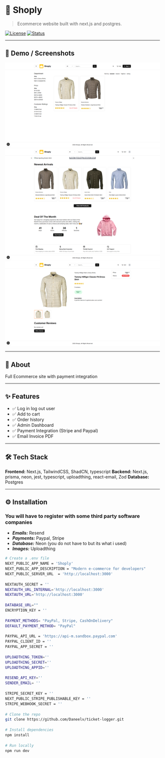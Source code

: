 # 🚀 Shoply

> Ecommerce website built with next.js and postgres.

[![License](https://img.shields.io/badge/license-MIT-blue.svg)](LICENSE)
[![Status](https://img.shields.io/badge/status-online-active.svg)]()

---

## 📸 Demo / Screenshots

<p align="center">
  <img src="docs/shoply.png" alt="shoply png" width="700">
  <img src="docs/shoply1.png" alt="shoply1 png" width="700">
  <img src="docs/shoply2.png" alt="shoply2 png" width="700">
</p>

---

## 📜 About

Full Ecommerce site with payment integration

---

## ✨ Features

- ✅ Log in log out user
- ✅ Add to cart
- ✅ Order history
- ✅ Admin Dashboard
- ✅ Payment Integration (Stripe and Paypal)
- ✅ Email Invoice PDF

---

## 🛠 Tech Stack

**Frontend:** Next.js, TailwindCSS, ShadCN, typescript
**Backend:** Next.js, prisma, neon, jest, typescript, uploadthing, react-email, Zod
**Database:** Postgres

---

## ⚙️ Installation

### You will have to register with some third party software companies

- **_Emails:_** Resend
- **_Payments:_** Paypal, Stripe
- **_Database:_** Neon (you do not have to but its what i used)
- **_Images:_** Uploadthing

```bash
# Create a .env file
NEXT_PUBLIC_APP_NAME = 'Shoply'
NEXT_PUBLIC_APP_DESCRIPTION = "Modern e-commerce for developers"
NEXT_PUBLIC_SERVER_URL  = 'http://localhost:3000'

NEXTAUTH_SECRET = ''
NEXTAUTH_URL_INTERNAL='http://localhost:3000'
NEXTAUTH_URL='http://localhost:3000'

DATABASE_URL=""
ENCRYPTION_KEY = ''

PAYMENT_METHODS= "PayPal, Stripe, CashOnDelivery"
DEFAULT_PAYMENT_METHOD= "PayPal"

PAYPAL_API_URL = 'https://api-m.sandbox.paypal.com'
PAYPAL_CLIENT_ID = ''
PAYPAL_APP_SECRET = ''

UPLOADTHING_TOKEN=''
UPLOADTHING_SECRET=''
UPLOADTHING_APPID=''

RESEND_API_KEY=''
SENDER_EMAIL= ''

STRIPE_SECRET_KEY = ''
NEXT_PUBLIC_STRIPE_PUBLISHABLE_KEY = ''
STRIPE_WEBHOOK_SECRET = ''

# Clone the repo
git clone https://github.com/Daneelv/ticket-logger.git

# Install dependencies
npm install

# Run locally
npm run dev
```
